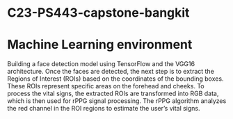 # C23-PS443-capstone-bangkit
# Machine Learning environment

Building a face detection model using TensorFlow and the VGG16 architecture. Once the faces are detected, the next step is to extract the Regions of Interest (ROIs) based on the coordinates of the bounding boxes. These ROIs represent specific areas on the forehead and cheeks. To process the vital signs, the extracted ROIs are transformed into RGB data, which is then used for rPPG signal processing. The rPPG algorithm analyzes the red channel in the ROI regions to estimate the user’s vital signs. 
